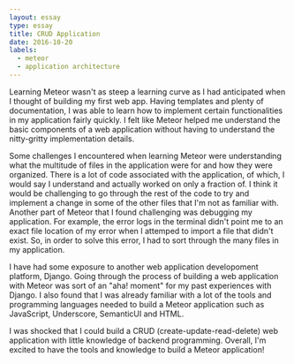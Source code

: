 ```yaml
---
layout: essay
type: essay
title: CRUD Application 
date: 2016-10-20
labels:
  - meteor
  - application architecture
---
```


Learning Meteor wasn't as steep a learning curve as I had anticipated when I thought of building my first web app. Having templates and plenty of documentation, I was able to learn how to implement certain functionalities in my application fairly quickly. I felt like Meteor helped me understand the basic components of a web application without having to understand the nitty-gritty implementation details. 

Some challenges I encountered when learning Meteor were understanding what the multitude of files in the application were for and how they were organized. There is a lot of code associated with the application, of which, I would say I understand and actually worked on only a fraction of. I think it would be challenging to go through the rest of the code to try and implement a change in some of the other files that I'm not as familiar with. Another part of Meteor that I found challenging was debugging my application. For example, the error logs in the terminal didn't point me to an exact file location of my error when I attemped to import a file that didn't exist. So, in order to solve this error, I had to sort through the many files in my application. 

I have had some exposure to another web application developoment platform, Django. Going through the process of building a web application with Meteor was sort of an "aha! moment" for my past experiences with Django. I also found that I was already familiar with a lot of the tools and programming languages needed to build a Meteor application such as JavaScript, Underscore, SemanticUI and HTML. 

I was shocked that I could build a CRUD (create-update-read-delete) web application with little knowledge of backend programming. Overall, I'm excited to have the tools and knowledge to build a Meteor application!




